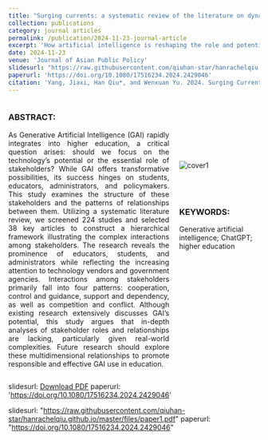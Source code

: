 ```yaml
---
title: "Surging currents: a systematic review of the literature on dynamic stakeholder engagements in higher education in the generative artificial intelligence era"
collection: publications
category: journal articles
permalink: /publication/2024-11-23-journal-article
excerpt: 'How artificial intelligence is reshaping the role and potential in the field of education? This paper highlights key roles for educators, students, admins, tech firms, and governments.'
date: 2024-11-23
venue: 'Journal of Asian Public Policy'
slidesurl: "https://raw.githubusercontent.com/qiuhan-star/hanrachelqiu.github.io/master/files/paper1.pdf"
paperurl: 'https://doi.org/10.1080/17516234.2024.2429046'
citation: 'Yang, Jiaxi, Han Qiu*, and Wenxuan Yu. 2024. Surging Currents: A Systematic Review of the Literature on Dynamic Stakeholder Engagements in Higher Education in the Generative Artificial Intelligence Era. *Journal of Asian Public Policy*, November, 1–29. https://doi.org/10.1080/17516234.2024.2429046'
---
```

<div style="display: flex;">
  <div style="flex: 2; padding-right: 20px;">
    <h3>ABSTRACT:</h3>
    <p style="text-align: justify;">As Generative Artificial Intelligence (GAI) rapidly integrates into higher education, a critical question arises: should we focus on the technology’s potential or the essential role of stakeholders? While GAI offers transformative possibilities, its success hinges on students, educators, administrators, and policymakers. This study examines the structure of these stakeholders and the patterns of relationships between them. Utilizing a systematic literature review, we screened 224 studies and selected 38 key articles to construct a hierarchical framework illustrating the complex interactions among stakeholders. The research reveals the prominence of educators, students, and administrators while reflecting the increasing attention to technology vendors and government agencies. Interactions among stakeholders primarily fall into four patterns: cooperation, control and guidance, support and dependency, as well as competition and conflict. Although existing research extensively discusses GAI’s potential, this study argues that in-depth analyses of stakeholder roles and relationships are lacking, particularly given real-world complexities. Future research should explore these multidimensional relationships to promote responsible and effective GAI use in education.</p>
  </div>
  <div style="flex: 1; margin-top: 100px; padding-top: 20px;">
    <img src="https://raw.githubusercontent.com/qiuhan-star/hanrachelqiu.github.io/master/images/publications/JAPP_cover1.png" alt="cover1" title="cover1">
    <div style="margin-top: 75px;">
    <h3>KEYWORDS:</h3>
    <p>Generative artificial intelligence; ChatGPT; higher education</p>
    </div>
  </div>
</div>


slidesurl: <a href="https://raw.githubusercontent.com/qiuhan-star/hanrachelqiu.github.io/master/files/paper1.pdf" download="Surging%20currents.pdf">Download PDF</a>
paperurl: 'https://doi.org/10.1080/17516234.2024.2429046'

slidesurl: "https://raw.githubusercontent.com/qiuhan-star/hanrachelqiu.github.io/master/files/paper1.pdf"
paperurl: "https://doi.org/10.1080/17516234.2024.2429046"


